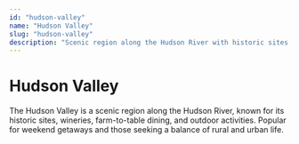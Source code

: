 ```yaml
---
id: "hudson-valley"
name: "Hudson Valley"
slug: "hudson-valley"
description: "Scenic region along the Hudson River with historic sites, wineries, and outdoor activities."
---
```


# Hudson Valley

The Hudson Valley is a scenic region along the Hudson River, known for its historic sites, wineries, farm-to-table dining, and outdoor activities. Popular for weekend getaways and those seeking a balance of rural and urban life. 